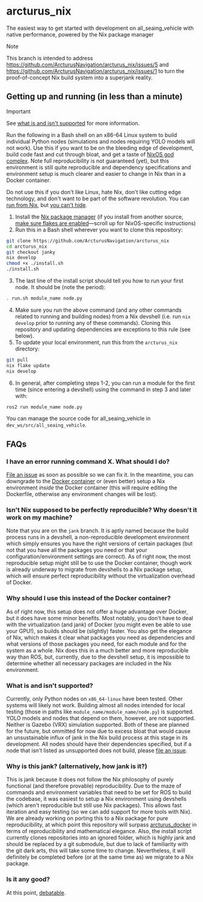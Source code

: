 # arcturus_nix

The easiest way to get started with development on all_seaing_vehicle with native performance, powered by the Nix package manager

> [!NOTE]
> This branch is intended to address https://github.com/ArcturusNavigation/arcturus_nix/issues/5 and https://github.com/ArcturusNavigation/arcturus_nix/issues/1 to turn the proof-of-concept Nix build system into a superjank reality.

## Getting up and running (in less than a minute)

> [!IMPORTANT]
> See [what is and isn't supported](#what-is-and-isnt-supported) for more information.

Run the following in a Bash shell on an x86-64 Linux system to build individual Python nodes (simulations and nodes requiring YOLO models will not work).
Use this if you want to be on the bleeding edge of development, build code fast and cut through bloat, and get a taste of [NixOS god complex](https://www.reddit.com/r/NixOS/comments/kauf1m/dealing_with_post_nixflake_god_complex/).
Note full reproducibility is not guaranteed (yet), but this environment is still quite reproducible and dependency specifications and environment setup is much clearer and easier to change in Nix than in a Docker container.

Do not use this if you don't like Linux, hate Nix, don't like cutting edge technology, and don't want to be part of the software revolution.
You can [run from Nix](https://github.com/ArcturusNavigation/arcturus_docker), but [you can't hide](https://www.reddit.com/r/Nix/comments/19a2vqq/anyone_else_replacing_docker_compose_with_nix/).

1. Install the [Nix package manager](https://github.com/DeterminateSystems/nix-installer) (if you install from another source, [make sure flakes are enabled](https://nixos.wiki/wiki/Flakes#Other_Distros,_without_Home-Manager)—scroll up for NixOS-specific instructions)
2. Run this in a Bash shell wherever you want to clone this repository:

```bash
git clone https://github.com/ArcturusNavigation/arcturus_nix
cd arcturus_nix
git checkout janky
nix develop
chmod +x ./install.sh
./install.sh
```

3. The last line of the install script should tell you how to run your first node. It should be (note the period):

```bash
. run.sh module_name node.py
```

4. Make sure you run the above command (and any other commands related to running and building nodes) from a Nix devshell (i.e. run `nix develop` prior to running any of these commands). Cloning this repository and updating dependencies are exceptions to this rule (see below).
5. To update your local environment, run this from the `arcturus_nix` directory:

```bash
git pull
nix flake update
nix develop
```

6. In general, after completing steps 1-2, you can run a module for the first time (since entering a devshell) using the command in step 3 and later with:

```bash
ros2 run module_name node.py
```

You can manage the source code for all_seaing_vehicle in `dev_ws/src/all_seaing_vehicle`.

## FAQs

### I have an error running command X. What should I do?

[File an issue](https://github.com/ArcturusNavigation/arcturus_nix/issues/new) as soon as possible so we can fix it.
In the meantime, you can downgrade to the [Docker container](https://github.com/ArcturusNavigation/arcturus_docker) or (even better) setup a Nix environment _inside_ the Docker container (this will require editing the Dockerfile, otherwise any environment changes will be lost).

### Isn't Nix supposed to be perfectly reproducible? Why doesn't it work on my machine?

Note that you are on the `jank` branch. It is aptly named because the build process runs in a devshell, a non-reproducible development environment which simply ensures you have the right versions of certain packages (but not that you have all the packages you need or that your configuration/environment settings are correct).
As of right now, the most reproducible setup might still be to use the Docker container, though work is already underway to migrate from devshells to a Nix package setup, which will ensure perfect reproducibility without the virtualization overhead of Docker.

### Why should I use this instead of the Docker container?

As of right now, this setup does not offer a huge advantage over Docker, but it does have some minor benefits.
Most notably, you don't have to deal with the virtualization (and jank) of Docker (you might even be able to use your GPU!), so builds should be (slightly) faster.
You also get the elegance of Nix, which makes it clear what packages you need as dependencies and what versions of those packages you need, for each module and for the system as a whole.
Nix does this in a much better and more reproducible way than ROS, but, currently, due to the devshell setup, it is impossible to determine whether all necessary packages are included in the Nix environment.

### What is and isn't supported?

Currently, only Python nodes on `x86_64-linux` have been tested.
Other systems will likely not work.
Building almost all nodes intended for local testing (those in paths like `module_name/module_name/node.py`) is supported.
YOLO models and nodes that depend on them, however, are not supported.
Neither is Gazebo (VRX) simulation supported.
Both of these are planned for the future, but ommitted for now due to excess bloat that would cause an unsustainable influx of jank in the Nix build process at this stage in its development.
All nodes should have their dependencies specified, but if a node that isn't listed as unsupported does not build, please [file an issue](https://github.com/ArcturusNavigation/arcturus_nix/issues/new).

### Why is this jank? (alternatively, how jank is it?)

This is jank because it does not follow the Nix philosophy of purely functional (and therefore provable) reproducibility.
Due to the maze of commands and environment variables that need to be set for ROS to build the codebase, it was easiest to setup a Nix environment using devshells (which aren't reproducible but still use Nix packages).
This allows fast iteration and easy testing (so we can add support for more tools with Nix).
We are already working on porting this to a Nix package for pure reproducibility, at which point this repository will surpass [arcturus_docker](https://github.com/ArcturusNavigation/arcturus_docker) in terms of reproducibility and mathematical elegance.
Also, the install script currently clones repositories into an ignored folder, which is highly jank and should be replaced by a git submodule, but due to lack of familiarity with the git dark arts, this will take some time to change.
Nevertheless, it will definitely be completed before (or at the same time as) we migrate to a Nix package.

### Is it any good?

At this point, [debatable](https://news.ycombinator.com/item?id=3067434).
